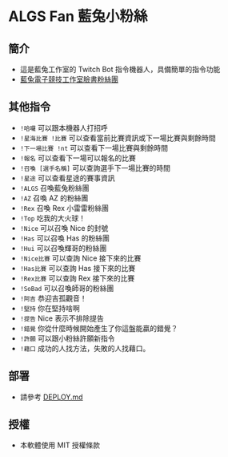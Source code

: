 # ALGS Fan 藍兔小粉絲

## 簡介
+ 這是藍兔工作室的 Twitch Bot 指令機器人，具備簡單的指令功能
+ [藍兔電子競技工作室臉書粉絲團](https://www.facebook.com/ALGSSC2/)

## 其他指令
+ `!哈囉` 可以跟本機器人打招呼
+ `!星海比賽 !比賽` 可以查看當前比賽資訊或下一場比賽與剩餘時間
+ `!下一場比賽 !nt` 可以查看下一場比賽與剩餘時間
+ `!報名` 可以查看下一場可以報名的比賽
+ `!召喚 [選手名稱]` 可以查詢選手下一場比賽的時間
+ `!星途` 可以查看星途的賽事資訊
+ `!ALGS` 召喚藍兔粉絲團
+ `!AZ` 召喚 AZ 的粉絲團
+ `!Rex` 召喚 Rex 小雷雷粉絲團
+ `!Top` 吃我的大火球！
+ `!Nice` 可以召喚 Nice 的封號
+ `!Has` 可以召喚 Has 的粉絲團
+ `!Hui` 可以召喚輝哥的粉絲團
+ `!Nice比賽` 可以查詢 Nice 接下來的比賽
+ `!Has比賽` 可以查詢 Has 接下來的比賽
+ `!Rex比賽` 可以查詢 Rex 接下來的比賽
+ `!SoBad` 可以召喚師哥的粉絲團
+ `!阿吉` 恭迎吉孤觀音！
+ `!堅持` 你在堅持啥啊
+ `!提告` Nice 表示不排除提告
+ `!錯覺` 你從什麼時候開始產生了你這盤能贏的錯覺？
+ `!許願` 可以跟小粉絲許願新指令
+ `!藉口` 成功的人找方法，失敗的人找藉口。

## 部署
+ 請參考 [DEPLOY.md](DEPLOY.md)

## 授權
+ 本軟體使用 MIT 授權條款
